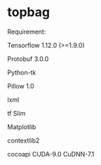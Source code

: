 # topbag


Requirement:

Tensorflow 1.12.0 (>=1.9.0)

Protobuf 3.0.0

Python-tk

Pillow 1.0

lxml

tf Slim 

Matplotlib

contextlib2

cocoapi  CUDA-9.0  CuDNN-7.1

